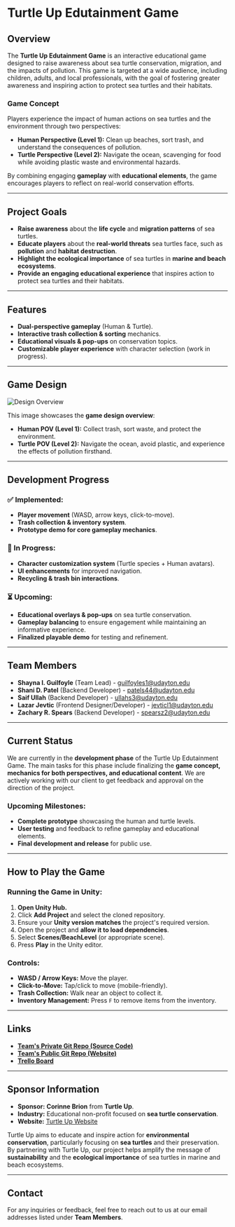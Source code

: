 # Turtle Up Edutainment Game

## Overview
The **Turtle Up Edutainment Game** is an interactive educational game designed to raise awareness about sea turtle conservation, migration, and the impacts of pollution. This game is targeted at a wide audience, including children, adults, and local professionals, with the goal of fostering greater awareness and inspiring action to protect sea turtles and their habitats.

### Game Concept
Players experience the impact of human actions on sea turtles and the environment through two perspectives:
- **Human Perspective (Level 1):** Clean up beaches, sort trash, and understand the consequences of pollution.
- **Turtle Perspective (Level 2):** Navigate the ocean, scavenging for food while avoiding plastic waste and environmental hazards.

By combining engaging **gameplay** with **educational elements**, the game encourages players to reflect on real-world conservation efforts.

---

## Project Goals
- **Raise awareness** about the **life cycle** and **migration patterns** of sea turtles.
- **Educate players** about the **real-world threats** sea turtles face, such as **pollution** and **habitat destruction**.
- **Highlight the ecological importance** of sea turtles in **marine and beach ecosystems**.
- **Provide an engaging educational experience** that inspires action to protect sea turtles and their habitats.

---

## Features
- **Dual-perspective gameplay** (Human & Turtle).
- **Interactive trash collection & sorting** mechanics.
- **Educational visuals & pop-ups** on conservation topics.
- **Customizable player experience** with character selection (work in progress).

---

## Game Design
![Design Overview](Images/DesignOverview.png)

This image showcases the **game design overview**:  
- **Human POV (Level 1):** Collect trash, sort waste, and protect the environment.
- **Turtle POV (Level 2):** Navigate the ocean, avoid plastic, and experience the effects of pollution firsthand.

---

## Development Progress

### ✅ Implemented:
- **Player movement** (WASD, arrow keys, click-to-move).
- **Trash collection & inventory system**.
- **Prototype demo for core gameplay mechanics**.

### 🔄 In Progress:
- **Character customization system** (Turtle species + Human avatars).
- **UI enhancements** for improved navigation.
- **Recycling & trash bin interactions**.

### ⏳ Upcoming:
- **Educational overlays & pop-ups** on sea turtle conservation.
- **Gameplay balancing** to ensure engagement while maintaining an informative experience.
- **Finalized playable demo** for testing and refinement.

---

## Team Members
- **Shayna I. Guilfoyle** (Team Lead) - guilfoyles1@udayton.edu
- **Shani D. Patel** (Backend Developer) - patels44@udayton.edu
- **Saif Ullah** (Backend Developer) - ullahs3@udayton.edu
- **Lazar Jevtic** (Frontend Designer/Developer) - jevticl1@udayton.edu
- **Zachary R. Spears** (Backend Developer) - spearsz2@udayton.edu

---

## Current Status
We are currently in the **development phase** of the Turtle Up Edutainment Game. The main tasks for this phase include finalizing the **game concept, mechanics for both perspectives, and educational content**. We are actively working with our client to get feedback and approval on the direction of the project.

### Upcoming Milestones:
- **Complete prototype** showcasing the human and turtle levels.
- **User testing** and feedback to refine gameplay and educational elements.
- **Final development and release** for public use.

---

## How to Play the Game
### Running the Game in Unity:
1. **Open Unity Hub.**
2. Click **Add Project** and select the cloned repository.
3. Ensure your **Unity version matches** the project's required version.
4. Open the project and **allow it to load dependencies**.
5. Select **Scenes/BeachLevel** (or appropriate scene).
6. Press **Play** in the Unity editor.

### Controls:
- **WASD / Arrow Keys:** Move the player.
- **Click-to-Move:** Tap/click to move (mobile-friendly).
- **Trash Collection:** Walk near an object to collect it.
- **Inventory Management:** Press `F` to remove items from the inventory.

---

## Links
- **[Team's Private Git Repo (Source Code)](https://github.com/guilfoyles1/cps491group14)**
- **[Team's Public Git Repo (Website)](https://github.com/guilfoyles1/cps491group14_homepage)**
- **[Trello Board](link-to-your-board)**

---

## Sponsor Information
- **Sponsor:** **Corinne Brion** from **Turtle Up**.
- **Industry:** Educational non-profit focused on **sea turtle conservation**.
- **Website:** [Turtle Up Website](https://turtleup.org)

Turtle Up aims to educate and inspire action for **environmental conservation**, particularly focusing on **sea turtles** and their preservation. By partnering with Turtle Up, our project helps amplify the message of **sustainability** and the **ecological importance** of sea turtles in marine and beach ecosystems.

---

## Contact
For any inquiries or feedback, feel free to reach out to us at our email addresses listed under **Team Members**.
